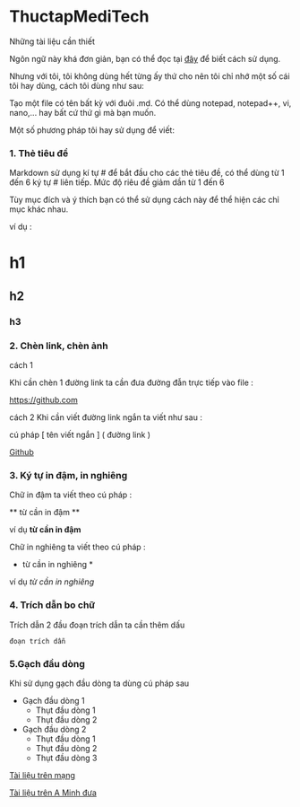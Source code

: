 # ThuctapMediTech
Những tài liệu cần thiết 


Ngôn ngữ này khá đơn giản, bạn có thể đọc tại [đây](https://daringfireball.net/projects/markdown/syntax) để biết cách sử dụng.

Nhưng với tôi, tôi không dùng hết từng ấy thứ cho nên tôi chỉ nhớ một số cái tôi hay dùng, cách tôi dùng như sau:

Tạo một file có tên bất kỳ với đuôi .md. Có thể dùng notepad, notepad++, vi, nano,... hay bất cứ thứ gì mà bạn muốn.

Một số phương pháp tôi hay sử dụng để viết:

 ### 1. Thẻ tiêu đề
 
Markdown sử dụng kí tự # để bắt đầu cho các thẻ tiêu đề, có thể dùng từ 1 đến 6 ký tự # liên tiếp. Mức độ riêu đề giảm dần từ 1 đến 6

Tùy mục đích và ý thích bạn có thể sử dụng cách này để thể hiện các chỉ mục khác nhau.

ví dụ :
# h1
## h2
### h3

### 2. Chèn link, chèn ảnh

cách 1

Khi cần chèn 1 đường link ta cần đưa đường đẫn trực tiếp vào file :

https://github.com

cách 2 Khi cần viết đường link ngắn ta viết như sau :

cú pháp [ tên viết ngắn ] ( đường link )

[Github](https://github.com)

### 3. Ký tự in đậm, in nghiêng
 
 Chữ in đậm ta viết theo cú pháp :
 
 ** từ cần in đậm **
 
 ví dụ **từ cần in đậm**
 
 Chữ in nghiêng ta viết theo cú pháp :
 
 * từ cần in nghiêng * 
 
 ví dụ *từ cần in nghiêng* 

 ### 4. Trích dẫn bo chữ
 
 Trích dẫn 2 đầu đoạn trích dẫn ta cần thêm dấu 
 
 ` đoạn trích dẫn `
 
### 5.Gạch đầu dòng
 
 Khi sử dụng gạch đầu dòng ta dùng cú pháp sau 
 
 * Gạch đầu dòng 1
    * Thụt đầu dòng 1
    * Thụt đầu dòng 2
 * Gạch đầu dòng 2
    * Thụt đầu dòng 1
    * Thụt đầu dòng 2
    * Thụt đầu dòng 3
 
[Tài liệu trên mạng](https://www.markdowntutorial.com/lesson/1/)

[Tài liệu trên A Minh đưa](https://github.com/hocchudong/git-github-for-sysadmin)


